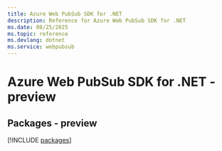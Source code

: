 ```yaml
---
title: Azure Web PubSub SDK for .NET
description: Reference for Azure Web PubSub SDK for .NET
ms.date: 08/25/2025
ms.topic: reference
ms.devlang: dotnet
ms.service: webpubsub
---
```

# Azure Web PubSub SDK for .NET - preview
## Packages - preview
[!INCLUDE [packages](web-pubsub-index.md)]